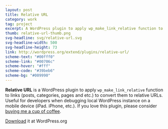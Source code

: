 ```yaml
---
layout: post
title: Relative URL
category: work
tag: project
excerpt: A WordPress plugin to apply wp_make_link_relative function to links to convert them to relative URLs.
thumb: relative-url-thumb.png
svg-headline: svg/relative-url.svg
svg-headline-width: 500
svg-headline-height: 73
link: http://wordpress.org/extend/plugins/relative-url/
scheme-text: "#00fff0"
scheme-link: "#00706c"
scheme-hover: "#fff"
scheme-code: "#39beb6"
scheme-bg: "#009990"
---
```


<p><b>Relative URL</b> is a WordPress plugin to apply <code>wp_make_link_relative</code> function to links (posts, categories, pages and etc.) to convert them to relative URLs. Useful for developers when debugging local WordPress instance on a mobile device (iPad. iPhone, etc.). If you love this plugin, please consider <a href="{{ site.profile.donate }}">buying me a cup of coffee</a>.</p>

<p class=download><a href="http://wordpress.org/extend/plugins/relative-url/">Download</a> it at WordPress.org</p>
